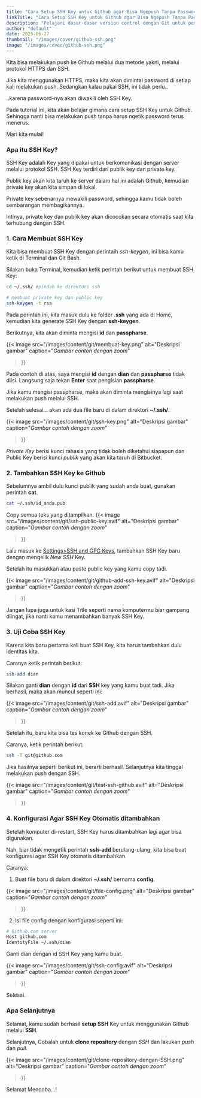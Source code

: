 ```yaml
---
title: "Cara Setup SSH Key untuk Github agar Bisa Ngepush Tanpa Password"
linkTitle: "Cara Setup SSH Key untuk Github agar Bisa Ngepush Tanpa Password"
description: "Pelajari dasar-dasar version control dengan Git untuk pemula."
author: "default"
date: 2025-06-27
thumbnail: "/images/cover/github-ssh.png"
image: "/images/cover/github-ssh.png"
---
```



Kita bisa melakukan push ke Github melalui dua metode yakni, melalui protokol HTTPS dan SSH.

Jika kita menggunakan HTTPS, maka kita akan dimintai password di setiap kali melakukan push. Sedangkan kalau pakai SSH, ini tidak perlu..

..karena password-nya akan diwakili oleh SSH Key.

Pada tutorial ini, kita akan belajar gimana cara setup SSH Key untuk Github. Sehingga nanti bisa melakukan push tanpa harus ngetik password terus menerus.

Mari kita mulai!

### Apa itu SSH Key?

SSH Key adalah Key yang dipakai untuk berkomunikasi dengan server melalui protokol SSH. SSH Key terdiri dari publik key dan private key.

Publik key akan kita taruh ke server dalam hal ini adalah Github, kemudian private key akan kita simpan di lokal.

Private key sebenarnya mewakili password, sehingga kamu tidak boleh sembarangan membagikannya.

Intinya, private key dan publik key akan dicocokan secara otomatis saat kita terhubung dengan SSH.

### 1. Cara Membuat SSH Key

Kita bisa membuat SSH Key dengan perintaih *ssh-keygen*, ini bisa kamu ketik di Terminal dan Git Bash.

Silakan buka Terminal, kemudian ketik perintah berikut untuk membuat SSH Key:

```bash
cd ~/.ssh/ #pindah ke direktori ssh

# membuat private key dan public key
ssh-keygen -t rsa
```

Pada perintah ini, kita masuk dulu ke folder .**ssh** yang ada di Home, kemudian kita generate SSH Key dengan **ssh-keygen**.

Berikutnya, kita akan diminta mengisi **id** dan **passpharse**.

  {{< image 
  src="/images/content/git/membuat-key.png" 
  alt="Deskripsi gambar" 
  caption="*Gambar contoh dengan zoom*" 
  >}}

Pada contoh di atas, saya mengisi **id** dengan **dian** dan **passpharse** tidak diisi. Langsung saja tekan **Enter** saat pengisian **passpharse**.

Jika kamu mengisi passpharse, maka akan diminta mengisinya lagi saat melakukan push melalui SSH.

Setelah selesai… akan ada dua file baru di dalam direktori **~/.ssh/**.

  {{< image 
  src="/images/content/git/ssh-key.png" 
  alt="Deskripsi gambar" 
  caption="*Gambar contoh dengan zoom*" 
  >}}

*Private Key* berisi kunci rahasia yang tidak boleh diketahui siapapun dan Public Key berisi kunci *publik* yang akan kita taruh di Bitbucket.

### 2. Tambahkan SSH Key ke Github

Sebelumnya ambil dulu kunci publik yang sudah anda buat, gunakan perintah **cat**.

```bash
cat ~/.ssh/id_anda.pub
```

Copy semua teks yang ditampilkan.
  {{< image 
  src="/images/content/git/ssh-public-key.avif" 
  alt="Deskripsi gambar" 
  caption="*Gambar contoh dengan zoom*" 
  >}}

Lalu masuk ke [Settings>SSH and GPG Keys](https://github.com/settings/keys), tambahkan SSH Key baru dengan mengelik *New SSH* Key.

Setelah itu masukkan atau paste public key yang kamu copy tadi.

  {{< image 
  src="/images/content/git/github-add-ssh-key.avif" 
  alt="Deskripsi gambar" 
  caption="*Gambar contoh dengan zoom*" 
  >}}

Jangan lupa juga untuk kasi Title seperti nama komputermu biar gampang diingat, jika nanti kamu menambahkan banyak SSH Key.

### 3. Uji Coba SSH Key

Karena kita baru pertama kali buat SSH Key, kita harus tambahkan dulu identitas kita.

Caranya ketik perintah berikut:

```bash
ssh-add dian
```

Silakan ganti **dian** dengan **id** dari **SSH** key yang kamu buat tadi. Jika berhasil, maka akan muncul seperti ini:

  {{< image 
  src="/images/content/git/ssh-add.avif" 
  alt="Deskripsi gambar" 
  caption="*Gambar contoh dengan zoom*" 
  >}}

Setelah itu, baru kita bisa tes konek ke Github dengan SSH.

Caranya, ketik perintah berikut:
```bash
ssh -T git@github.com
```

Jika hasilnya seperti berikut ini, berarti berhasil. Selanjutnya kita tinggal melakukan push dengan SSH.

  {{< image 
  src="/images/content/git/test-ssh-github.avif" 
  alt="Deskripsi gambar" 
  caption="*Gambar contoh dengan zoom*" 
  >}}

### 4. Konfigurasi Agar SSH Key Otomatis ditambahkan

Setelah komputer di-restart, SSH Key harus ditambahkan lagi agar bisa digunakan.

Nah, biar tidak mengetik perintah **ssh-add** berulang-ulang, kita bisa buat konfigurasi agar SSH Key otomatis ditambahkan.

Caranya:

1. Buat file baru di dalam direktori **~/.ssh/** bernama **config**.

  {{< image 
  src="/images/content/git/file-config.png" 
  alt="Deskripsi gambar" 
  caption="*Gambar contoh dengan zoom*" 
  >}}

2. Isi file config dengan konfigurasi seperti ini:
```bash
# Github.com server
Host github.com
IdentityFile ~/.ssh/dian
```

Ganti dian dengan id SSH Key yang kamu buat.

  {{< image 
  src="/images/content/git/ssh-config.avif" 
  alt="Deskripsi gambar" 
  caption="*Gambar contoh dengan zoom*" 
  >}}

Selesai.

### Apa Selanjutnya

Selamat, kamu sudah berhasil **setup SSH** Key untuk menggunakan Github melalui **SSH**.

Selanjutnya, Cobalah untuk **clone repository** dengan *SSH* dan lakukan *push* dan *pull*.

  {{< image 
  src="/images/content/git/clone-repository-dengan-SSH.png" 
  alt="Deskripsi gambar" 
  caption="*Gambar contoh dengan zoom*" 
  >}}

  Selamat Mencoba...!
